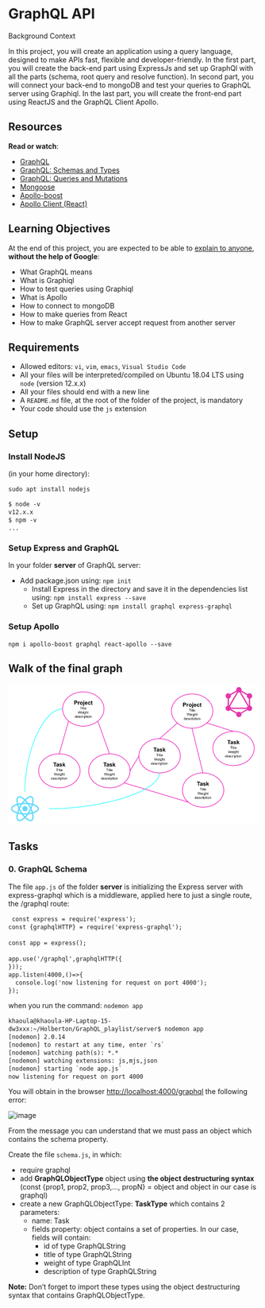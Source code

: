 # GraphQL API

Background Context

In this project, you will create an application using a query language, designed to make APIs fast, flexible and developer-friendly. In the first part, you will create the back-end part using ExpressJs and set up GraphQl with all the parts (schema, root query and resolve function). In second part, you will connect your back-end to mongoDB and test your queries to GraphQL server using Graphiql. In the last part, you will create the front-end part using ReactJS and the GraphQL Client Apollo.

<h2>Resources</h2>

<p><strong>Read or watch</strong>:</p>

<ul>
<li><a href="https://graphql.org/" title="GraphQL" target="_blank">GraphQL</a> </li>
<li><a href="https://graphql.org/learn/schema/" title="GraphQL: Schemas and Types" target="_blank">GraphQL: Schemas and Types</a></li>
<li><a href="https://graphql.org/learn/queries/" title="GraphQL: Queries and Mutations" target="_blank">GraphQL: Queries and Mutations</a> </li>
<li><a href="https://mongoosejs.com/docs/" title="Mongoose" target="_blank">Mongoose</a> </li>
<li><a href="https://www.npmjs.com/package/apollo-boost" title="Apollo-boost" target="_blank">Apollo-boost</a> </li>
<li><a href="https://www.apollographql.com/docs/react/" title="Apollo Client (React)" target="_blank">Apollo Client (React)</a></li>
</ul>

<h2>Learning Objectives</h2>

<p>At the end of this project, you are expected to be able to <a href="/rltoken/iDQXbhrFbLNwYHLI2brw1w" title="explain to anyone" target="_blank">explain to anyone</a>, <strong>without the help of Google</strong>:</p>

<ul>
<li>What GraphQL means</li>
<li>What is Graphiql</li>
<li>How to test queries using Graphiql</li>
<li>What is Apollo</li>
<li>How to connect to mongoDB</li>
<li>How to make queries from React</li>
<li>How to make GraphQL server accept request from another server</li>
</ul>

<h2>Requirements</h2>

<ul>
<li>Allowed editors: <code>vi</code>, <code>vim</code>, <code>emacs</code>, <code>Visual Studio Code</code></li>
<li>All your files will be interpreted/compiled on Ubuntu 18.04 LTS using <code>node</code> (version 12.x.x)</li>
<li>All your files should end with a new line</li>
<li>A <code>README.md</code> file, at the root of the folder of the project, is mandatory</li>
<li>Your code should use the <code>js</code> extension</li>
</ul>

<h2>Setup</h2>

<h3>Install NodeJS</h3>

<p>(in your home directory): </p>

<pre><code>sudo apt install nodejs 
</code></pre>

<pre><code>$ node -v
v12.x.x
$ npm -v
...
</code></pre>

<h3>Setup Express and GraphQL</h3>

<p>In your folder <strong>server</strong> of GraphQL server:</p>

<ul>
<li> Add package.json using:  <code>npm init</code>

<ul>
<li>Install Express in the directory and save it in the dependencies list using: <code>npm install express --save</code></li>
<li>Set up GraphQL using: <code>npm install graphql express-graphql</code></li>
</ul></li>
</ul>

<h3>Setup Apollo</h3>

<pre><code>npm i apollo-boost graphql react-apollo --save
</code></pre>

<h2>Walk of the final graph</h2>

![image](images/GraphQL.png)

  </div>
</div>

 <h2 class="gap">Tasks</h2>

  <div class="panel-heading panel-heading-actions">
    <h3 class="panel-title">
      0. GraphQL Schema
    </h3>
  </div>

  <div class="panel-body">
    <span id="user_id" data-id="6138"></span>

<!-- Progress vs Score -->

  <!-- Task Body -->
  <p>The file <code>app.js</code> of the folder <strong>server</strong> is initializing the Express server with express-graphql which is a middleware, applied here to just a single route, the /graphql route:</p>

<pre><code> const express = require(&#39;express&#39;);
const {graphqlHTTP} = require(&#39;express-graphql&#39;);

const app = express();

app.use(&#39;/graphql&#39;,graphqlHTTP({
}));
app.listen(4000,()=&gt;{
  console.log(&#39;now listening for request on port 4000&#39;);
});
</code></pre>

<p>when you run the command: <code>nodemon app</code></p>

<pre><code>khaoula@khaoula-HP-Laptop-15-dw3xxx:~/Holberton/GraphQL_playlist/server$ nodemon app
[nodemon] 2.0.14
[nodemon] to restart at any time, enter `rs`
[nodemon] watching path(s): *.*
[nodemon] watching extensions: js,mjs,json
[nodemon] starting `node app.js`
now listening for request on port 4000
</code></pre>

<p>You will obtain in the browser <a href="/rltoken/KohFJj0zeWT_A7T56rY-tQ" title="http://localhost:4000/graphql" target="_blank">http://localhost:4000/graphql</a> the following error:</p>

![image](https://s3.eu-west-3.amazonaws.com/hbtn.intranet/uploads/medias/2022/1/de16a4b57a0a93d20c8a56f51bc7d48560700543.png?X-Amz-Algorithm=AWS4-HMAC-SHA256&X-Amz-Credential=AKIA4MYA5JM5DUTZGMZG%2F20240304%2Feu-west-3%2Fs3%2Faws4_request&X-Amz-Date=20240304T144714Z&X-Amz-Expires=86400&X-Amz-SignedHeaders=host&X-Amz-Signature=6ca95e6de5dac78ccfc8b2cd1ba9e696a16fa3d0c7cca16cc936a67b3a372cda)

<p>From the message you can understand that we must pass an object which contains the schema property.</p>

<p>Create the file <code>schema.js</code>, in which:</p>

<ul>
<li>require graphql</li>
<li>add <strong>GraphQLObjectType</strong> object using <strong>the object destructuring syntax</strong> (const {prop1, prop2, prop3,&hellip;, propN} = object and object in our case is graphql)</li>
<li>create a new GraphQLObjectType: <strong>TaskType</strong> which contains 2 parameters:

<ul>
<li> name: Task</li>
<li> fields property: object contains a set of properties. In our case, fields will contain:

<ul>
<li> id of type GraphQLString</li>
<li>title of type GraphQLString</li>
<li> weight of type GraphQLInt</li>
<li>description of type GraphQLString</li>
</ul></li>
</ul></li>
</ul>

<p><strong>Note:</strong>  Don&rsquo;t forget to import these types using the object destructuring syntax that contains GraphQLObjectType.</p>

  </div>
